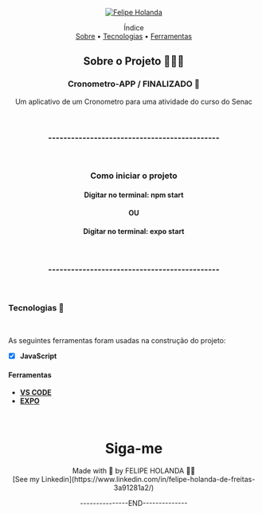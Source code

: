 <p align="center">
   <a href="https://www.linkedin.com/in/felipe-holanda-de-freitas-3a91281a2/">
      <img alt="Felipe Holanda" src="https://img.shields.io/badge/-Felipe Holanda-blue?style=flat&logo=Linkedin&logoColor=bluee" />
   </a>
</p>

<p align="center">Índice<br>
<a href="#-sobre-o-projeto-">Sobre</a> •
<a href="#Tecnologias-">Tecnologias</a> •
<a href="#Ferramentas">Ferramentas</a></p>

<h2 align="center"> Sobre o Projeto 👨🏻‍💻</h2>
<h3 align="center">Cronometro-APP / FINALIZADO 🚀</h3>
<p align="center">Um aplicativo de um Cronometro para uma atividade do curso do Senac</p>

<br>

<h3 align="center">---------------------------------------------</h3>
<br>
<h3 align="center">Como iniciar o projeto</h3>
<h4 align="center">Digitar no terminal: npm start </h4>
<h4 align="center">OU</h4>
<h4 align="center">Digitar no terminal: expo start </h4>
<br>
<h3 align="center">---------------------------------------------</h3>

<br>

### Tecnologias 🚀

<br>

  As seguintes ferramentas foram usadas na construção do projeto:

  - [x] **JavaScript**

#### Ferramentas

  - [**VS CODE**](https://code.visualstudio.com/)
  - [**EXPO**](https://expo.dev/)

<br>
  <h1 align="center">Siga-me</h1>
  <p align="center">Made with 💜 by FELIPE HOLANDA 👋🏻 <br>[See my Linkedin](https://www.linkedin.com/in/felipe-holanda-de-freitas-3a91281a2/)</p>
   <p align="center">---------------END--------------</p>

